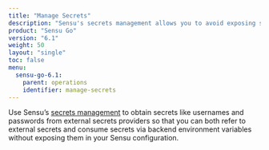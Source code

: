 ```yaml
---
title: "Manage Secrets"
description: "Sensu's secrets management allows you to avoid exposing secrets like usernames and passwords in your Sensu configuration."
product: "Sensu Go"
version: "6.1"
weight: 50
layout: "single"
toc: false
menu:
  sensu-go-6.1:
    parent: operations
    identifier: manage-secrets
---
```


Use Sensu’s [secrets management][1] to obtain secrets like usernames and passwords from external secrets providers so that you can both refer to external secrets and consume secrets via backend environment variables without exposing them in your Sensu configuration.


[1]: secrets-management/
